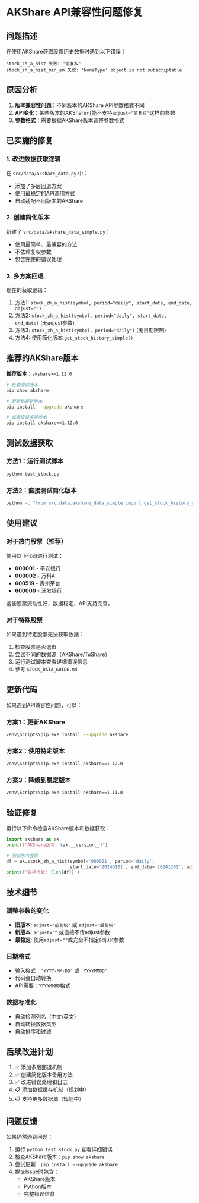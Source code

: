 # AKShare API兼容性问题修复

## 问题描述

在使用AKShare获取股票历史数据时遇到以下错误：
```
stock_zh_a_hist 失败: '前复权'
stock_zh_a_hist_min_em 失败: 'NoneType' object is not subscriptable
```

## 原因分析

1. **版本兼容性问题**：不同版本的AKShare API参数格式不同
2. **API变化**：某些版本的AKShare可能不支持`adjust="前复权"`这样的参数
3. **参数格式**：需要根据AKShare版本调整参数格式

## 已实施的修复

### 1. 改进数据获取逻辑
在 `src/data/akshare_data.py` 中：
- 添加了多层回退方案
- 使用最稳定的API调用方式
- 自动适配不同版本的AKShare

### 2. 创建简化版本
新建了 `src/data/akshare_data_simple.py`：
- 使用最简单、最兼容的方法
- 不依赖复权参数
- 包含完整的错误处理

### 3. 多方案回退
现在的获取逻辑：
1. 方法1: `stock_zh_a_hist(symbol, period="daily", start_date, end_date, adjust="")`
2. 方法2: `stock_zh_a_hist(symbol, period="daily", start_date, end_date)` (无adjust参数)
3. 方法3: `stock_zh_a_hist(symbol, period="daily")` (无日期限制)
4. 方法4: 使用简化版本 `get_stock_history_simple()`

## 推荐的AKShare版本

**推荐版本**：`akshare>=1.12.0`

```bash
# 检查当前版本
pip show akshare

# 更新到最新版本
pip install --upgrade akshare

# 或者安装推荐版本
pip install akshare==1.12.0
```

## 测试数据获取

### 方法1：运行测试脚本
```bash
python test_stock.py
```

### 方法2：直接测试简化版本
```bash
python -c "from src.data.akshare_data_simple import get_stock_history_simple; df = get_stock_history_simple('000001'); print(df)"
```

## 使用建议

### 对于热门股票（推荐）
使用以下代码进行测试：
- **000001** - 平安银行
- **000002** - 万科A  
- **600519** - 贵州茅台
- **600000** - 浦发银行

这些股票流动性好，数据稳定，API支持完善。

### 对于特殊股票
如果遇到特定股票无法获取数据：
1. 检查股票是否退市
2. 尝试不同的数据源（AKShare/TuShare）
3. 运行测试脚本查看详细错误信息
4. 参考 `STOCK_DATA_GUIDE.md`

## 更新代码

如果遇到API兼容性问题，可以：

### 方案1：更新AKShare
```bash
venv\Scripts\pip.exe install --upgrade akshare
```

### 方案2：使用特定版本
```bash
venv\Scripts\pip.exe install akshare==1.12.0
```

### 方案3：降级到稳定版本
```bash
venv\Scripts\pip.exe install akshare==1.11.0
```

## 验证修复

运行以下命令检查AKShare版本和数据获取：
```python
import akshare as ak
print(f"AKShare版本: {ak.__version__}")

# 测试热门股票
df = ak.stock_zh_a_hist(symbol='000001', period='daily', 
                        start_date='20240101', end_date='20241201', adjust='')
print(f"数据行数: {len(df)}")
```

## 技术细节

### 调整参数的变化
- **旧版本**: `adjust="前复权"` 或 `adjust="后复权"`
- **新版本**: `adjust=""` 或直接不传adjust参数
- **最稳定**: 使用`adjust=""`或完全不指定adjust参数

### 日期格式
- 输入格式：`'YYYY-MM-DD'` 或 `'YYYYMMDD'`
- 代码会自动转换
- API需要：`YYYYMMDD`格式

### 数据标准化
- 自动检测列名（中文/英文）
- 自动转换数据类型
- 自动排序和过滤

## 后续改进计划

1. ✅ 添加多层回退机制
2. ✅ 创建简化版本备用方法
3. ✅ 改进错误处理和日志
4. 📋 添加数据缓存机制（规划中）
5. 📋 支持更多数据源（规划中）

## 问题反馈

如果仍然遇到问题：
1. 运行 `python test_stock.py` 查看详细错误
2. 检查AKShare版本：`pip show akshare`
3. 尝试更新：`pip install --upgrade akshare`
4. 提交Issue时包含：
   - AKShare版本
   - Python版本
   - 完整错误信息

